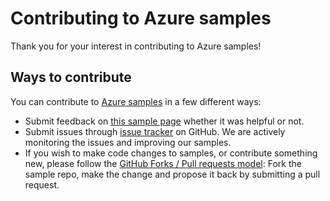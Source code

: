 # Contributing to Azure samples

Thank you for your interest in contributing to Azure samples!

## Ways to contribute

You can contribute to [Azure samples](https://github.com/Azure-Samples/sql-database-dotnet-manage-sql-server-dns-aliases) in a few different ways:

- Submit feedback on [this sample page](https://azure.microsoft.com/documentation/samples/sql-database-dotnet-manage-sql-server-dns-aliases/) whether it was helpful or not.  
- Submit issues through [issue tracker](https://github.com/Azure-Samples/sql-database-dotnet-manage-sql-server-dns-aliases/issues) on GitHub. We are actively monitoring the issues and improving our samples.
- If you wish to make code changes to samples, or contribute something new, please follow the [GitHub Forks / Pull requests model](https://help.github.com/articles/fork-a-repo/): Fork the sample repo, make the change and propose it back by submitting a pull request.